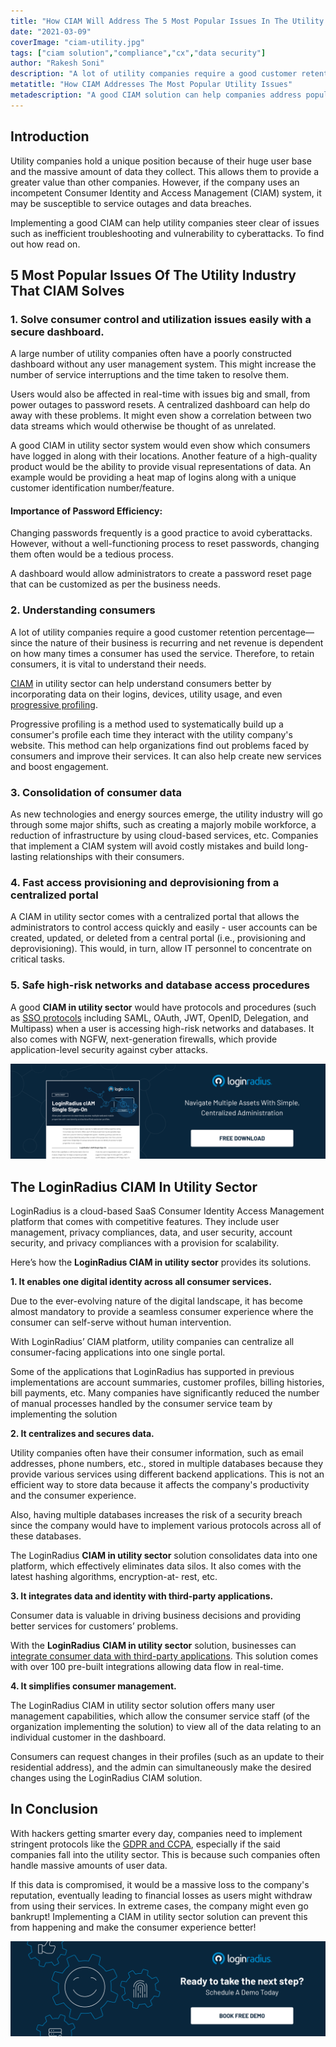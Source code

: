 ```yaml
---
title: "How CIAM Will Address The 5 Most Popular Issues In The Utility Industry"
date: "2021-03-09"
coverImage: "ciam-utility.jpg"
tags: ["ciam solution","compliance","cx","data security"] 
author: "Rakesh Soni"
description: "A lot of utility companies require a good customer retention percentage—since the nature of their business is recurring and net revenue is dependent on how many times a consumer has used the service. Therefore, to retain consumers, it is vital to understand their needs."
metatitle: "How CIAM Addresses The Most Popular Utility Issues"
metadescription: "A good CIAM solution can help companies address popular issues in the utility industry, like inefficient troubleshooting and vulnerability to cyberattacks."
---
```


## Introduction

Utility companies hold a unique position because of their huge user base and the massive amount of data they collect. This allows them to provide a greater value than other companies. However, if the company uses an incompetent Consumer Identity and Access Management (CIAM) system, it may be susceptible to service outages and data breaches. 

Implementing a good CIAM can help utility companies steer clear of issues such as inefficient troubleshooting and vulnerability to cyberattacks. To find out how read on.

## 5 Most Popular Issues Of The Utility Industry That CIAM Solves

### 1. Solve consumer control and utilization issues easily with a secure dashboard.

A large number of utility companies often have a poorly constructed dashboard without any user management system. This might increase the number of service interruptions and the time taken to resolve them.

Users would also be affected in real-time with issues big and small, from power outages to password resets. A centralized dashboard can help do away with these problems. It might even show a correlation between two data streams which would otherwise be thought of as unrelated. 

A good CIAM in utility sector system would even show which consumers have logged in along with their locations. Another feature of a high-quality product would be the ability to provide visual representations of data. An example would be providing a heat map of logins along with a unique customer identification number/feature.

#### Importance of Password Efficiency:

Changing passwords frequently is a good practice to avoid cyberattacks. However, without a well-functioning process to reset passwords, changing them often would be a tedious process. 

A dashboard would allow administrators to create a password reset page that can be customized as per the business needs.

### 2. Understanding consumers

A lot of utility companies require a good customer retention percentage—since the nature of their business is recurring and net revenue is dependent on how many times a consumer has used the service. Therefore, to retain consumers, it is vital to understand their needs. 

[CIAM](https://www.loginradius.com/blog/identity/2019/06/customer-identity-and-access-management/) in utility sector can help understand consumers better by incorporating data on their logins, devices, utility usage, and even [progressive profiling](https://www.loginradius.com/progressive-profiling/). 

Progressive profiling is a method used to systematically build up a consumer's profile each time they interact with the utility company's website. This method can help organizations find out problems faced by consumers and improve their services. It can also help create new services and boost engagement. 

### 3. Consolidation of consumer data

As new technologies and energy sources emerge, the utility industry will go through some major shifts, such as creating a majorly mobile workforce, a reduction of infrastructure by using cloud-based services, etc.  Companies that implement a CIAM system will avoid costly mistakes and build long-lasting relationships with their consumers.

### 4. Fast access provisioning and deprovisioning from a centralized portal

A CIAM in utility sector comes with a centralized portal that allows the administrators to control access quickly and easily - user accounts can be created, updated, or deleted from a central portal (i.e., provisioning and deprovisioning). This would, in turn, allow IT personnel to concentrate on critical tasks. 

### 5. Safe high-risk networks and database access procedures

A good **CIAM in utility sector** would have protocols and procedures (such as [SSO protocols](https://www.loginradius.com/protocols/) including SAML, OAuth, JWT, OpenID, Delegation, and Multipass) when a user is accessing high-risk networks and databases. It also comes with NGFW, next-generation firewalls, which provide application-level security against cyber attacks.

[![SSO-loginradius](LoginRadius-Single-Sign-on.png)](https://www.loginradius.com/single-sign-on/)

## The LoginRadius CIAM In Utility Sector

LoginRadius is a cloud-based SaaS Consumer Identity Access Management platform that comes with competitive features. They include user management, privacy compliances, data, and user security, account security, and privacy compliances with a provision for scalability.  

Here’s how the **LoginRadius CIAM in utility sector** provides its solutions. 

**1. It enables one digital identity across all consumer services.**

Due to the ever-evolving nature of the digital landscape, it has become almost mandatory to provide a seamless consumer experience where the consumer can self-serve without human intervention. 

With LoginRadius’ CIAM platform, utility companies can centralize all consumer-facing applications into one single portal. 

Some of the applications that LoginRadius has supported in previous implementations are account summaries, customer profiles, billing histories, bill payments, etc. Many companies have significantly reduced the number of manual processes handled by the consumer service team by implementing the solution

**2. It centralizes and secures data.**

Utility companies often have their consumer information, such as email addresses, phone numbers, etc., stored in multiple databases because they provide various services using different backend applications. This is not an efficient way to store data because it affects the company's productivity and the consumer experience.

Also, having multiple databases increases the risk of a security breach since the company would have to implement various protocols across all of these databases. 

The LoginRadius **CIAM in utility sector** solution consolidates data into one platform, which effectively eliminates data silos. It also comes with the latest hashing algorithms, encryption-at- rest, etc. 

**3. It integrates data and identity with third-party applications.**

Consumer data is valuable in driving business decisions and providing better services for customers’ problems. 

With the **LoginRadius** **CIAM in utility sector** solution, businesses can [integrate consumer data with third-party applications](https://www.loginradius.com/cloud-integrations/). This solution comes with over 100 pre-built integrations allowing data flow in real-time. 

**4. It simplifies consumer management.**

The LoginRadius CIAM in utility sector solution offers many user management capabilities, which allow the consumer service staff (of the organization implementing the solution) to view all of the data relating to an individual customer in the dashboard. 

Consumers can request changes in their profiles (such as an update to their residential address), and the admin can simultaneously make the desired changes using the LoginRadius CIAM solution.

## In Conclusion

With hackers getting smarter every day, companies need to implement stringent protocols like the [GDPR and CCPA](https://www.loginradius.com/blog/identity/2019/09/ccpa-vs-gdpr-the-compliance-war/), especially if the said companies fall into the utility sector. This is because such companies often handle massive amounts of user data.

If this data is compromised, it would be a massive loss to the company's reputation, eventually leading to financial losses as users might withdraw from using their services. In extreme cases, the company might even go bankrupt! Implementing a CIAM in utility sector solution can prevent this from happening and make the consumer experience better!


[![book-a-free-demo-loginradius](../../assets/book-a-demo-loginradius.png)](https://www.loginradius.com/book-a-demo/)
